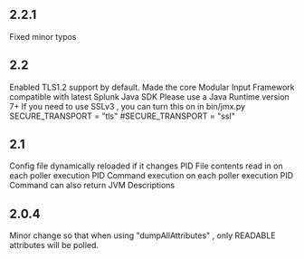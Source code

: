 2.2.1
-----
Fixed minor typos

2.2
----
Enabled TLS1.2 support by default.
Made the  core Modular Input Framework compatible with latest Splunk Java SDK
Please use a Java Runtime version 7+
If you need to use SSLv3 , you can turn this on in bin/jmx.py
SECURE_TRANSPORT = "tls"
#SECURE_TRANSPORT = "ssl"

2.1
----
Config file dynamically reloaded if it changes
PID File contents read in on each poller execution
PID Command execution on each poller execution
PID Command can also return JVM Descriptions

2.0.4
-----
Minor change so that when using "dumpAllAttributes" , only READABLE attributes will be polled.